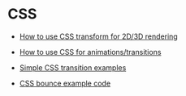 # CSS

- [How to use CSS transform for 2D/3D rendering](https://learn.shayhowe.com/advanced-html-css/css-transforms/)

- [How to use CSS for animations/transitions](https://learn.shayhowe.com/advanced-html-css/transitions-animations/)

- [Simple CSS transition examples](https://www.webdesignerdepot.com/2014/05/8-simple-css3-transitions-that-will-wow-your-users)

- [CSS bounce example code](https://codepen.io/dp_lewis/pen/gCfBv)